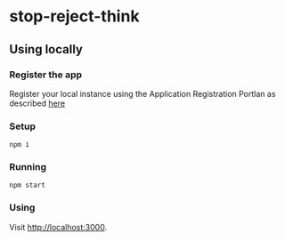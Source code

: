 # stop-reject-think

## Using locally

### Register the app

Register your local instance using the Application Registration
Portlan as described
[here](https://docs.microsoft.com/en-us/outlook/rest/node-tutorial#register-the-app)

### Setup

```
npm i
```

### Running

```
npm start
```

### Using

Visit <http://localhost:3000>.
